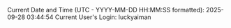 Current Date and Time (UTC - YYYY-MM-DD HH:MM:SS formatted): 2025-09-28 03:44:54
Current User's Login: luckyaiman
